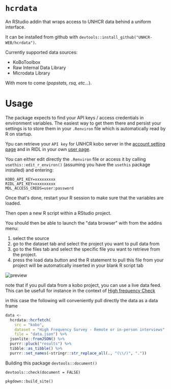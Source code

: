 # `hcrdata`

An RStudio addin that wraps access to UNHCR data behind a uniform interface.

It can be installed from github with `devtools::install_github("UNHCR-WEB/hcrdata")`.

Currently supported data sources:
* KoBoToolbox
* Raw Internal Data Library
* Microdata Library

With more to come (_popstats, rsq, etc..._).

# Usage
The package expects to find your API keys / access credentials in environment variables. The easiest way to get them there and persist your settings is to store them in your `.Renviron` file which is automatically read by R on startup. 

Ypu can retrieve your `API key` for UNHCR kobo server in the [account setting page](https://kobo.unhcr.org/#/account-settings) and in RIDL in your own [user page](https://ridl.unhcr.org/user/).

You can either edit directly the `.Renviron` file or access it by calling `usethis::edit_r_environ()` (assuming you have the `usethis` package installed) and entering:

    KOBO_API_KEY=xxxxxxxxx
    RIDL_API_KEY=xxxxxxxxx
    MDL_ACCESS_CREDS=user:password

Once that's done, restart your R session to make sure that the variables are loaded.

Then open a new R script within a RStudio project.

You should then be able to launch the "data browser" with from the addins menu:

 1. select the source
 2. go to the dataset tab and select the project you want to pull data from
 3. go to the files tab and select the specific file you want to retrieve from the project.
 4. press the load data button and the R statement to pull this file from your project will be automatically inserted in your blank R script tab


![preview](https://i.imgur.com/1hEUFkd.png)

note that if you pull data from a kobo project, you can use a live data feed. This can be usefull for instance in the context of [High frequency Check]()

in this case the following will conveniently pull directly the data as a data frame
``` r
data <-
  hcrdata::hcrfetch(
    src = "kobo",
    dataset = "High Frequency Survey - Remote or in-person interviews",
    file = "data.json") %>%
  jsonlite::fromJSON() %>%
  purrr::pluck("results") %>%
  tibble::as_tibble() %>%
  purrr::set_names(~stringr::str_replace_all(., "(\\/)", "."))
```

Building this package
`devtools::document()`

`devtools::check(document = FALSE)`

`pkgdown::build_site()`
